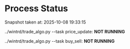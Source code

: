 # Process Status

Snapshot taken at: 2025-10-08 19:33:15

../wintrd/trade_algo.py --task price_update: **NOT RUNNING**

../wintrd/trade_algo.py --task buy_sell: **NOT RUNNING**

